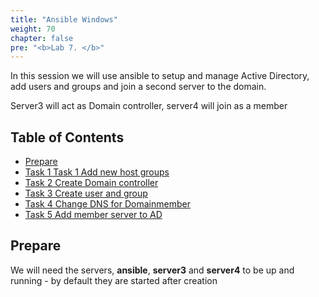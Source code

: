 ```yaml
---
title: "Ansible Windows"
weight: 70
chapter: false
pre: "<b>Lab 7. </b>"
---
```


In this session we will use ansible to setup and manage Active Directory, add users and groups and join a second server to the domain.

Server3 will act as Domain controller, server4 will join as a member

## Table of Contents

- [Prepare](#prepare)
- [Task 1 Task 1 Add new host groups](#task-1-add-new-host-groups)
- [Task 2 Create Domain controller](#task-2-create-domain-controller)
- [Task 3 Create user and group](#task-3-create-user-and-group)
- [Task 4 Change DNS for Domainmember](#task-4-change-dns-for-domainmember)
- [Task 5 Add member server to AD](#task-5-add-member-server-to-ad)

## Prepare

We will need the servers, __ansible__, __server3__ and __server4__ to be up and running - by default they are started after creation
